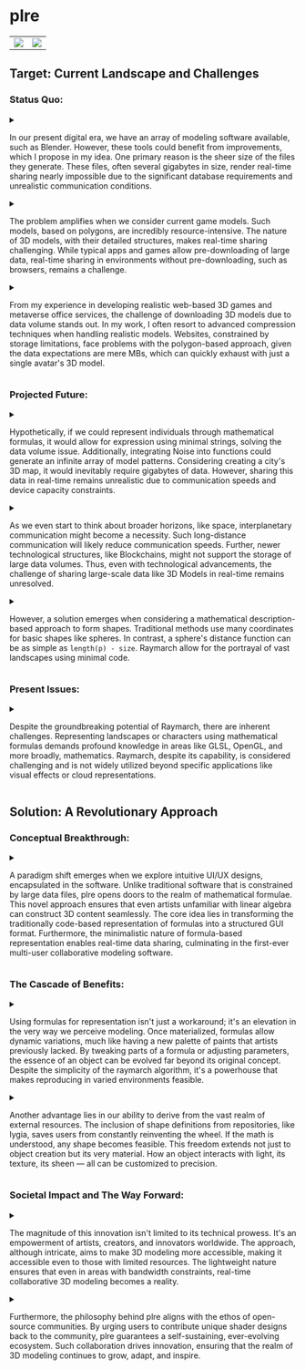 # plre

<table>
  <td>
    <img src="https://plre.tsei.jp/img/1_ui_5.gif" />
  </td>
  <td>
    <img src="https://plre.tsei.jp/img/1_ui_6.gif"/>
  </td>
</table>

## Target: Current Landscape and Challenges

### Status Quo:

<details>
<summary>

In our present digital era, we have an array of modeling software available, such as Blender.
However, these tools could benefit from improvements, which I propose in my idea.
One primary reason is the sheer size of the files they generate.
These files, often several gigabytes in size,
render real-time sharing nearly impossible due to the significant database requirements
and unrealistic communication conditions.

</summary>

現代のデジタル時代には、Blender のようなモデリングソフトウェアが多数利用できます。
しかし、これらのツールは改善の余地があり、私はそのためのアイディアを提案します。
主な理由の一つは、彼らが生成するファイルの非常に大きなサイズです。
これらのファイルは、しばしば数ギガバイトのサイズであり、
リアルタイムでの共有は、データベースの要件や非現実的な通信条件のため、ほぼ不可能です。

</details>

<details>
<summary>

The problem amplifies when we consider current game models.
Such models, based on polygons, are incredibly resource-intensive.
The nature of 3D models, with their detailed structures, makes real-time sharing challenging.
While typical apps and games allow pre-downloading of large data,
real-time sharing in environments without pre-downloading, such as browsers, remains a challenge.

</summary>

現在のゲームモデルを考慮すると、問題は拡大します。
これらのモデルは、ポリゴンに基づいており、非常にリソースを多く消費します。
詳細な構造を持つ 3D モデルの性質は、リアルタイムでの共有を困難にします。
通常のアプリやゲームは大量のデータの事前ダウンロードを許可していますが、
ブラウザのような事前ダウンロードなしの環境でのリアルタイム共有は、引き続き課題となっています。

</details>

<details>
<summary>

From my experience in developing realistic web-based 3D games and metaverse office services,
the challenge of downloading 3D models due to data volume stands out.
In my work, I often resort to advanced compression techniques when handling realistic models.
Websites, constrained by storage limitations, face problems with the polygon-based approach,
given the data expectations are mere MBs, which can quickly exhaust with just a single avatar's 3D model.

</summary>

リアルなウェブベースの 3D ゲームやメタバースオフィスサービスを開発する私の経験から、
データ量のための 3D モデルのダウンロードの課題が際立っています。
私の仕事では、リアルなモデルを取り扱う際に、高度な圧縮技術に頼ることがよくあります。
ストレージの制限により制約を受けるウェブサイトは、
データの期待が単なる MB であり、単一のアバターの 3D モデルだけで迅速に枯渇する可能性があるため、
ポリゴンベースのアプローチに問題を抱えています。

</details>

### Projected Future:

<details>
<summary>

Hypothetically, if we could represent individuals through mathematical formulas,
it would allow for expression using minimal strings, solving the data volume issue.
Additionally, integrating Noise into functions could generate an infinite array of model patterns.
Considering creating a city's 3D map, it would inevitably require gigabytes of data.
However, sharing this data in real-time remains unrealistic due to communication speeds and device capacity constraints.

</summary>

もし私たちが数学の式を使って個体を表現できると仮定すると、最小限の文字列での表現が可能になり、データ量の問題が解決します
また、ノイズを関数に統合することで、無限のモデルパターンを生成することができます。
都市の 3D マップを作成すると考えると、必ず何ギガバイトものデータが必要になります。
しかし、このデータをリアルタイムで共有することは、通信速度やデバイスの容量制限のために現実的ではありません。

</details>

<details>
<summary>

As we even start to think about broader horizons,
like space, interplanetary communication might become a necessity.
Such long-distance communication will likely reduce communication speeds.
Further, newer technological structures, like Blockchains, might not support the storage of large data volumes.
Thus, even with technological advancements,
the challenge of sharing large-scale data like 3D Models in real-time remains unresolved.

</summary>

私たちが宇宙のような広い地平線について考え始めると、惑星間の通信が必要になるかもしれません。
このような長距離の通信は、通信速度を低下させる可能性があります。
さらに、ブロックチェーンのような新しい技術構造は、大量のデータの保存をサポートしないかもしれません。
したがって、技術的進歩があっても、リアルタイムでの 3D モデルのような大規模なデータの共有の課題は未解決のままです。

</details>

<details>
<summary>

However, a solution emerges when considering a mathematical description-based approach to form shapes.
Traditional methods use many coordinates for basic shapes like spheres.
In contrast, a sphere's distance function can be as simple as `length(p) - size`.
Raymarch allow for the portrayal of vast landscapes using minimal code.

</summary>

しかし、形を作るための数学的な記述に基づいたアプローチを考慮すると、解決策が浮かび上がってきます。
従来の方法は、球のような基本的な形に多くの座標を使用します。
対照的に、球の距離関数は `length(p) - size` という単純なものになることができます。
レイマーチは最小限のコードで広大な風景を描写することを可能にします。

</details>

### Present Issues:

<details>
<summary>

Despite the groundbreaking potential of Raymarch, there are inherent challenges.
Representing landscapes or characters using mathematical formulas
demands profound knowledge in areas like GLSL, OpenGL, and more broadly, mathematics.
Raymarch, despite its capability, is considered challenging and is not widely utilized
beyond specific applications like visual effects or cloud representations.

</summary>

Raymarch の革新的な可能性にも関わらず、固有の課題があります。
風景やキャラクターを数学の式を使って表現することは、GLSL や OpenGL、さらに広くは数学のような分野での深い知識を必要とします。
Raymarch は、その能力にも関わらず、難しく見られており、
視覚効果やクラウドの表現のような特定のアプリケーションを超えて広く利用されていません。

</details>

## Solution: A Revolutionary Approach

### Conceptual Breakthrough:

<details>
<summary>

A paradigm shift emerges when we explore intuitive UI/UX designs, encapsulated in the software.
Unlike traditional software that is constrained by large data files, plre opens doors to the realm of mathematical formulae.
This novel approach ensures that even artists unfamiliar with linear algebra can construct 3D content seamlessly.
The core idea lies in transforming the traditionally code-based representation of formulas into a structured GUI format.
Furthermore, the minimalistic nature of formula-based representation enables real-time data sharing,
culminating in the first-ever multi-user collaborative modeling software.

</summary>

ソフトウェアに組み込まれた直感的な UI/UX デザインを探求すると、新しいパラダイムが現れます。
伝統的なソフトウェアが大きなデータファイルに制約されているのとは対照的に、plre は数学の数式の領域への扉を開きます。
この新しいアプローチは、線形代数に慣れていないアーティストでも、3D コンテンツをシームレスに構築できることを保証します。
核となるアイディアは、伝統的にコードベースの数式の表現を構造化された GUI フォーマットに変換することにあります。
さらに、数式ベースの表現のミニマリスティックな性質により、リアルタイムのデータ共有が可能となり、
初めてのマルチユーザー協力モデリングソフトウェアに結実します。

</details>

### The Cascade of Benefits:

<details>
<summary>

Using formulas for representation isn't just a workaround;
it's an elevation in the very way we perceive modeling.
Once materialized, formulas allow dynamic variations,
much like having a new palette of paints that artists previously lacked.
By tweaking parts of a formula or adjusting parameters,
the essence of an object can be evolved far beyond its original concept.
Despite the simplicity of the raymarch algorithm,
it's a powerhouse that makes reproducing in varied environments feasible.

</summary>

数式を使用した表現は単なる回避策ではなく、モデリングをどのように認識するかの向上です。
一度具体化されると、数式はアーティストが以前に持っていなかった新しいパレットのペイントのように、
動的な変化を可能にします。数式の一部を微調整したり、パラメータを調整することで、
オブジェクトの本質を元の概念をはるかに超えて進化させることができます。
raymarch アルゴリズムのシンプルさにも関わらず、それはさまざまな環境での再現を実現可能にする強力なものです。

</details>

<details>
<summary>
  
Another advantage lies in our ability to derive from the vast realm of external resources.
The inclusion of shape definitions from repositories, like lygia, saves users from constantly reinventing the wheel.
If the math is understood, any shape becomes feasible.
This freedom extends not just to object creation but its very material.
How an object interacts with light, its texture, its sheen — all can be customized to precision.

</summary>

外部リソースの広大な領域から得ることができる別の利点があります。
lygiaのようなリポジトリからの形状定義を取り入れることで、ユーザーは常に同じことを繰り返し行う必要がなくなります。
数学が理解されれば、どんな形も実現可能になります。
この自由は、オブジェクトの作成だけでなく、その実質的な素材にも及びます。
オブジェクトが光とどのように相互作用するか、そのテクスチャ、その光沢 - すべてが精度を持ってカスタマイズできます。

</details>

### Societal Impact and The Way Forward:

<details>
<summary>

The magnitude of this innovation isn't limited to its technical prowess.
It's an empowerment of artists, creators, and innovators worldwide.
The approach, although intricate, aims to make 3D modeling more accessible,
making it accessible even to those with limited resources.
The lightweight nature ensures that even in areas with bandwidth constraints,
real-time collaborative 3D modeling becomes a reality.

</summary>

この革新の影響は、技術的な能力だけにとどまりません。
これは世界中のアーティスト、クリエイター、イノヴェーターたちを強化するものです。
この手法は複雑ではありますが、3D モデリングをよりアクセスしやすくすることを目指しており、
資源が限られている人々にも利用可能にしています。
軽量性により、帯域幅に制約のある地域でも、リアルタイムの協力的な 3D モデリングが実現可能となります。

</details>

<details>
<summary>

Furthermore, the philosophy behind plre aligns with the ethos of open-source communities.
By urging users to contribute unique shader designs back to the community,
plre guarantees a self-sustaining, ever-evolving ecosystem.
Such collaboration drives innovation, ensuring that the realm of 3D modeling continues to grow, adapt, and inspire.

</summary>

さらに、plre の背後にある哲学は、オープンソースコミュニティの精神と一致しています。
ユーザーにユニークなシェーダーデザインをコミュニティに還元するよう促すことで、
plre は自己持続的で常に進化するエコシステムを保証します。このような協力関係は革新を促進し、
3D モデリングの分野が成長し、適応し、触発し続けることを保証します。

</details>
